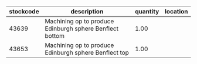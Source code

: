 |stockcode|description|quantity|location|
|---------|-----------|--------|--------|
|43639|Machining op to produce  Edinburgh sphere Benflect bottom|1.00||
|43653|Machining op to produce  Edinburgh sphere Benflect top|1.00||
